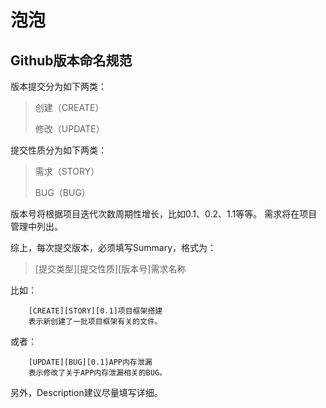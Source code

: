 ﻿泡泡
=====
Github版本命名规范
-----
版本提交分为如下两类：
> 创建（CREATE）
>
> 修改（UPDATE）

提交性质分为如下两类：
> 需求（STORY）
>
> BUG（BUG）

版本号将根据项目迭代次数周期性增长，比如0.1、0.2、1.1等等。
需求将在项目管理中列出。

综上，每次提交版本，必须填写Summary，格式为：

> [提交类型][提交性质][版本号]需求名称

比如：

        [CREATE][STORY][0.1]项目框架搭建
        表示新创建了一批项目框架有关的文件。
或者：

        [UPDATE][BUG][0.1]APP内存泄漏
        表示修改了关于APP内存泄漏相关的BUG。

另外，Description建议尽量填写详细。